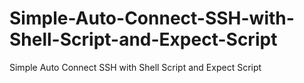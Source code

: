 # Simple-Auto-Connect-SSH-with-Shell-Script-and-Expect-Script
Simple Auto Connect SSH with Shell Script and Expect Script
